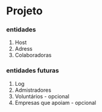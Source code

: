 # Projeto 

### entidades

1. Host
2. Adress
3. Colaboradoras

### entidades futuras
1. Log
2. Admistradores
3. Voluntários   - opcional
4. Empresas que apoiam - opcional








